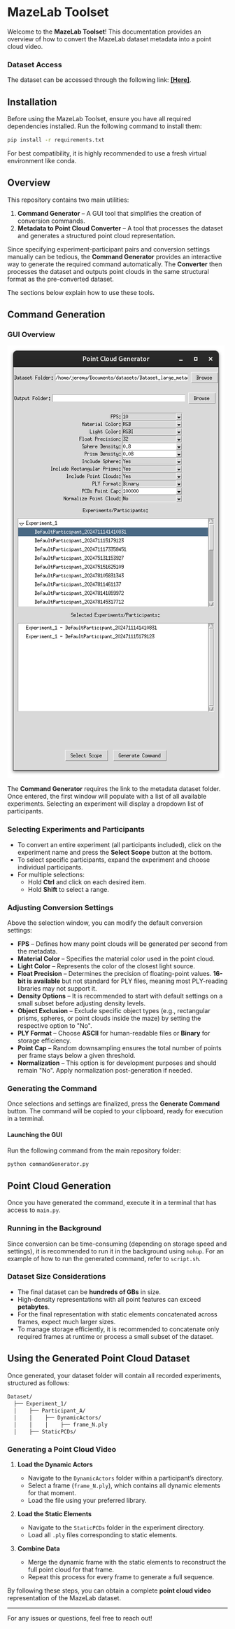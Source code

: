 # MazeLab Toolset

Welcome to the **MazeLab Toolset**! This documentation provides an overview of how to convert the MazeLab dataset metadata into a point cloud video.

### Dataset Access
The dataset can be accessed through the following link: **[\[Here\]](https://1drv.ms/f/c/083b7c8a62b5d789/ErfWl1NBAZVHg6T_hDBkkZkBys-5xauOZjRRd8CUEE7BSg?e=85Gd6z)**.

## Installation

Before using the MazeLab Toolset, ensure you have all required dependencies installed. Run the following command to install them:

```bash
pip install -r requirements.txt
```

For best compatibility, it is highly recommended to use a fresh virtual environment like conda. 

## Overview
This repository contains two main utilities:
1. **Command Generator** – A GUI tool that simplifies the creation of conversion commands.
2. **Metadata to Point Cloud Converter** – A tool that processes the dataset and generates a structured point cloud representation.

Since specifying experiment-participant pairs and conversion settings manually can be tedious, the **Command Generator** provides an interactive way to generate the required command automatically. The **Converter** then processes the dataset and outputs point clouds in the same structural format as the pre-converted dataset.

The sections below explain how to use these tools.


## Command Generation

### GUI Overview
![Command Generator Interface](GUI.png)

The **Command Generator** requires the link to the metadata dataset folder. Once entered, the first window will populate with a list of all available experiments. Selecting an experiment will display a dropdown list of participants.

### Selecting Experiments and Participants
- To convert an entire experiment (all participants included), click on the experiment name and press the **Select Scope** button at the bottom.
- To select specific participants, expand the experiment and choose individual participants.
- For multiple selections:
  - Hold **Ctrl** and click on each desired item.
  - Hold **Shift** to select a range.

### Adjusting Conversion Settings
Above the selection window, you can modify the default conversion settings:
- **FPS** – Defines how many point clouds will be generated per second from the metadata.
- **Material Color** – Specifies the material color used in the point cloud.
- **Light Color** – Represents the color of the closest light source.
- **Float Precision** – Determines the precision of floating-point values. **16-bit is available** but not standard for PLY files, meaning most PLY-reading libraries may not support it.
- **Density Options** – It is recommended to start with default settings on a small subset before adjusting density levels.
- **Object Exclusion** – Exclude specific object types (e.g., rectangular prisms, spheres, or point clouds inside the maze) by setting the respective option to "No".
- **PLY Format** – Choose **ASCII** for human-readable files or **Binary** for storage efficiency.
- **Point Cap** – Random downsampling ensures the total number of points per frame stays below a given threshold.
- **Normalization** – This option is for development purposes and should remain "No". Apply normalization post-generation if needed.

### Generating the Command
Once selections and settings are finalized, press the **Generate Command** button. The command will be copied to your clipboard, ready for execution in a terminal.

#### Launching the GUI
Run the following command from the main repository folder:
```bash
python commandGenerator.py
```

## Point Cloud Generation

Once you have generated the command, execute it in a terminal that has access to `main.py`.

### Running in the Background
Since conversion can be time-consuming (depending on storage speed and settings), it is recommended to run it in the background using `nohup`. For an example of how to run the generated command, refer to `script.sh`.

### Dataset Size Considerations
- The final dataset can be **hundreds of GBs** in size.
- High-density representations with all point features can exceed **petabytes**.
- For the final representation with static elements concatenated across frames, expect much larger sizes.
- To manage storage efficiently, it is recommended to concatenate only required frames at runtime or process a small subset of the dataset.


## Using the Generated Point Cloud Dataset

Once generated, your dataset folder will contain all recorded experiments, structured as follows:
```
Dataset/
  ├── Experiment_1/
  │    ├── Participant_A/
  │    │    ├── DynamicActors/
  │    │    │    ├── frame_N.ply
  │    ├── StaticPCDs/
```
### Generating a Point Cloud Video
1. **Load the Dynamic Actors**
   - Navigate to the `DynamicActors` folder within a participant’s directory.
   - Select a frame (`frame_N.ply`), which contains all dynamic elements for that moment.
   - Load the file using your preferred library.

2. **Load the Static Elements**
   - Navigate to the `StaticPCDs` folder in the experiment directory.
   - Load all `.ply` files corresponding to static elements.

3. **Combine Data**
   - Merge the dynamic frame with the static elements to reconstruct the full point cloud for that frame.
   - Repeat this process for every frame to generate a full sequence.

By following these steps, you can obtain a complete **point cloud video** representation of the MazeLab dataset.

---

For any issues or questions, feel free to reach out!

